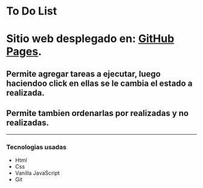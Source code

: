 # To Do List

# Sitio web desplegado en: [GitHub Pages](https://angelcarballeira.github.io/toDoList/).

## Permite agregar tareas a ejecutar, luego haciendoo click en ellas se le cambia el estado a realizada.
## Permite tambien ordenarlas por realizadas y no realizadas.
---

### Tecnologias usadas

- Html
- Css
- Vanilla JavaScript
- Git

